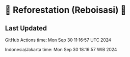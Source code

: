 
# 🌳 Reforestation (Reboisasi) 🌲

## Last Updated

GitHub Actions time: Mon Sep 30 11:16:57 UTC 2024

Indonesia/Jakarta time: Mon Sep 30 18:16:57 WIB 2024
